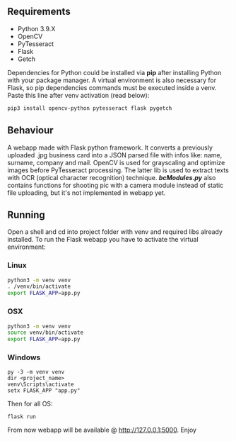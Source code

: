 
<h2>Requirements</h2>

- Python 3.9.X
- OpenCV
- PyTesseract
- Flask
- Getch

Dependencies for Python could be installed via **pip** after installing Python with your package manager.
A virtual environment is also necessary for Flask, so pip dependencies commands must be executed inside a venv. Paste this line
after venv activation (read below):

```sh
pip3 install opencv-python pytesseract flask pygetch
```

<h2>Behaviour</h2>

A webapp made with Flask python framework. It converts a previously uploaded .jpg business card into a JSON parsed file with infos like: name, surname, company and mail.
OpenCV is used for grayscaling and optimize images before PyTesseract processing. The latter lib is used to extract texts with OCR (optical character recognition) technique.
_**bcModules.py**_ also contains functions for shooting pic with a camera module instead of static file uploading, but it's not implemented in webapp yet.



<h2>Running</h2>

Open a shell and cd into project folder with venv and required libs already installed.
To run the Flask webapp you have to activate the virtual environment:

<h3>Linux</h3>

```sh
python3 -m venv venv
. /venv/bin/activate 
export FLASK_APP=app.py
```

<h3>OSX</h3>

```sh
python3 -m venv venv
source venv/bin/activate
export FLASK_APP=app.py
```
  
<h3>Windows</h3>

```batch
py -3 -m venv venv
dir <project_name>
venv\Scripts\activate
setx FLASK_APP "app.py"
```

Then for all OS: 

```
flask run
```

From now webapp will be available @ http://127.0.0.1:5000. Enjoy

